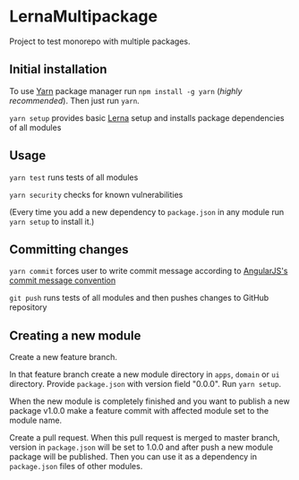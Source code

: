 # LernaMultipackage
Project to test monorepo with multiple packages.

## Initial installation
To use [Yarn](https://yarnpkg.com) package manager run `npm install -g yarn` (_highly recommended_).
Then just run `yarn`.

`yarn setup` provides basic [Lerna](https://github.com/lerna/lerna) setup and installs package dependencies of all modules

## Usage
`yarn test` runs tests of all modules

`yarn security` checks for known vulnerabilities

(Every time you add a new dependency to `package.json` in any module run `yarn setup` to install it.)

## Committing changes
`yarn commit` forces user to write commit message according to [AngularJS's commit message convention](https://github.com/angular/angular.js/blob/master/CONTRIBUTING.md#-git-commit-guidelines)  

`git push` runs tests of all modules and then pushes changes to GitHub repository

## Creating a new module
Create a new feature branch.

In that feature branch create a new module directory in `apps`, `domain` or `ui` directory. Provide `package.json` with version field "0.0.0".
Run `yarn setup`.

When the new module is completely finished and you want to publish a new package v1.0.0 make a feature commit with affected module set to the module name.

Create a pull request. When this pull request is merged to master branch, version in `package.json` will be set to 1.0.0 and after push a new module package will be published.
Then you can use it as a dependency in `package.json` files of other modules.
